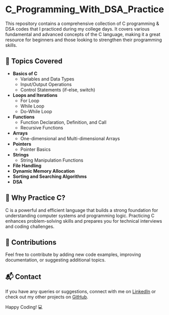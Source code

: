# C_Programming_With_DSA_Practice

This repository contains a comprehensive collection of C programming & DSA codes that I practiced during my college days. It covers various fundamental and advanced concepts of the C language, making it a great resource for beginners and those looking to strengthen their programming skills.

## 📂 Topics Covered
- **Basics of C**
  - Variables and Data Types
  - Input/Output Operations
  - Control Statements (if-else, switch)
- **Loops and Iterations**
  - For Loop
  - While Loop
  - Do-While Loop
- **Functions**
  - Function Declaration, Definition, and Call
  - Recursive Functions
- **Arrays**
  - One-dimensional and Multi-dimensional Arrays
- **Pointers**
  - Pointer Basics
- **Strings**
  - String Manipulation Functions
- **File Handling**
- **Dynamic Memory Allocation**
- **Sorting and Searching Algorithms**
- **DSA**



## 🧠 Why Practice C?
C is a powerful and efficient language that builds a strong foundation for understanding computer systems and programming logic. Practicing C enhances problem-solving skills and prepares you for technical interviews and coding challenges.

## 🌟 Contributions
Feel free to contribute by adding new code examples, improving documentation, or suggesting additional topics.

## 📬 Contact
If you have any queries or suggestions, connect with me on [LinkedIn](https://www.linkedin.com/in/NitinMishra) or check out my other projects on [GitHub](https://github.com/NitinMishra).

Happy Coding! 💻

